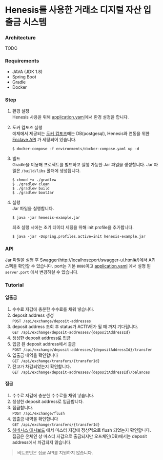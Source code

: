 # Henesis를 사용한 거래소 디지털 자산 입출금 시스템  

### Architecture
TODO

### Requirements
- JAVA (JDK 1.8)
- Spring Boot
- Gradle
- Docker

### Step
1. 환경 설정 <br>
    Henesis 사용을 위해 [application.yaml](./src/main/resources/application.yaml)에서 환경 설정을 합니다.
    
2. 도커 컴포즈 실행 <br>
    예제에서 제공되는 [도커 컴포즈](./environments/docker-compose.yaml)에는 DB(postgesql), Henesis와 연동을 위한 [Enclave API](https://app.gitbook.com/@henesis/s/henesis-wallet/integrate-with-api/installation-and-operation) 가 세팅되어 있습니다. 
    ```shell script
    $ docker-compose -f environments/docker-compose.yaml up -d
    ```

3. 빌드 <br>
   Gradle을 이용해 프로젝트를 빌드하고 실행 가능한 Jar 파일을 생성합니다. Jar 파일은 `/build/libs` 폴더에 생성됩니다.
    ```shell script
   $ chmod +x ./gradlew
   $ ./gradlew clean
   $ ./gradlew build
   $ ./gradlew bootJar
    ```

4. 실행 <br>
    Jar 파일을 실행합니다. 
    ```shell script
    $ java -jar henesis-example.jar
    ```
    
    최초 실행 시에는 초기 데이터 세팅을 위해 init profile을 추가합니다.
    ```shell script
    $ java -jar -Dspring.profiles.active=init henesis-example.jar
    ```    
  
### API
Jar 파일을 실행 후 Swagger(http://localhost:port/swagger-ui.html#/)에서 API 스펙을 확인할 수 있습니다. 
port는 기본 `8080`이고 [application.yaml](./src/main/resources/application.yaml) 에서 설정 된 `server.port` 에서 변경하실 수 있습니다.

### Tutorial
#### 입출금
1. 수수료 지갑에 충분한 수수료를 채워 넣습니다.
2. deposit address 생성 <br>
   `POST /api/exchange/deposit-addresses`
3. deposit address 조회 후 status가 ACTIVE가 될 때 까지 기다립니다. <br>
   `GET /api/exchange/deposit-addresses/{depositAddressId}`
4. 생성한 deposit address로 입금
5. 입금 된 deposit address에서 출금 <br>
   `POST /api/exchange/deposit-addresses/{depositAddressId}/transfer`
6. 입출금 내역을 확인합니다 <br>
   `GET /api/exchange/transfers/{transferId}`
7. 잔고가 차감되었는지 확인합니다. <br>
   `GET /api/exchange/deposit-addresses/{depositAddressId}/balances`

#### 집금
1. 수수료 지갑에 충분한 수수료를 채워 넣습니다.
2. 생성한 deposit address로 입금합니다.
3. 집금합니다. <br>
   `POST /api/exchange/flush`
4. 입출금 내역을 확인합니다 <br>
   `GET /api/exchange/transfers/{transferId}`
5. [헤네시스 대시보드](https://app.wallet.henesis.io) 에서 마스터 지갑에 정상적으로 flush 되었는지 확인합니다. <br>
    집금은 온체인 상 마스터 지갑으로 출금되지만 오프체인(DB)에서는 deposit address에서 차감되지 않습니다.

> 비트코인은 집금 API를 지원하지 않습니다.